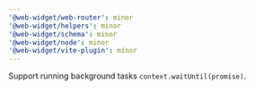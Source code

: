 ```yaml
---
'@web-widget/web-router': minor
'@web-widget/helpers': minor
'@web-widget/schema': minor
'@web-widget/node': minor
'@web-widget/vite-plugin': minor
---
```


Support running background tasks `context.waitUntil(promise)`.
